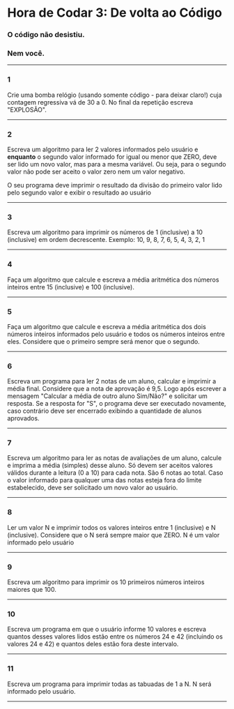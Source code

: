 # Hora de Codar 3: De volta ao Código

### O código não desistiu. 
### Nem você. 

---

### 1

Crie uma bomba relógio (usando somente código - para deixar claro!) cuja contagem regressiva vá de 30 a 0. No final da repetição escreva "EXPLOSÃO".

---

### 2

 Escreva um algoritmo para ler 2 valores informados pelo usuário e **enquanto** o segundo valor informado for igual ou menor que ZERO, deve ser lido um novo valor, mas para a mesma variável. Ou seja, para o segundo valor não pode ser aceito o valor zero nem um valor negativo. 

O seu programa deve imprimir o resultado da divisão do primeiro valor lido pelo segundo valor e exibir o resultado ao usuário

---

### 3

Escreva um algoritmo para imprimir os números de 1 (inclusive) a 10 (inclusive) em ordem decrescente.
Exemplo: 10, 9, 8, 7, 6, 5, 4, 3, 2, 1

---

### 4

Faça um algoritmo que calcule e escreva a média aritmética dos números inteiros entre 15 (inclusive) e 100 (inclusive).

---

### 5

Faça um algoritmo que calcule e escreva a média aritmética dos dois números inteiros informados pelo usuário e todos os números inteiros entre eles. Considere que o primeiro sempre será menor que o segundo.

---

### 6

Escreva um programa para ler 2 notas de um aluno, calcular e imprimir a média final. Considere que a nota de aprovação é 9,5. Logo após escrever a mensagem "Calcular a média de outro aluno Sim/Não?" e solicitar um resposta. Se a resposta for "S", o programa deve ser executado novamente, caso contrário deve ser encerrado exibindo a quantidade de alunos aprovados.

---

### 7

Escreva um algoritmo para ler as notas de avaliações de um aluno, calcule e imprima a média (simples) desse aluno. Só devem ser aceitos valores válidos durante a leitura (0 a 10) para cada nota. São 6 notas ao total.
Caso o valor informado para qualquer uma das notas esteja fora do limite estabelecido, deve ser solicitado um novo valor ao usuário.

---

### 8

Ler um valor N e imprimir todos os valores inteiros entre 1 (inclusive) e N (inclusive). Considere que o N será sempre maior que ZERO.
N  é um valor informado pelo usuário

---

### 9

Escreva um algoritmo para imprimir os 10 primeiros números inteiros maiores que 100.

---

### 10

Escreva um programa em que o usuário informe 10 valores e escreva quantos desses valores lidos estão entre os números 24 e 42 (incluindo os valores 24 e 42) e quantos deles estão fora deste intervalo.

---

### 11

Escreva um programa para imprimir todas as tabuadas de 1 a N. N será informado pelo usuário.

---